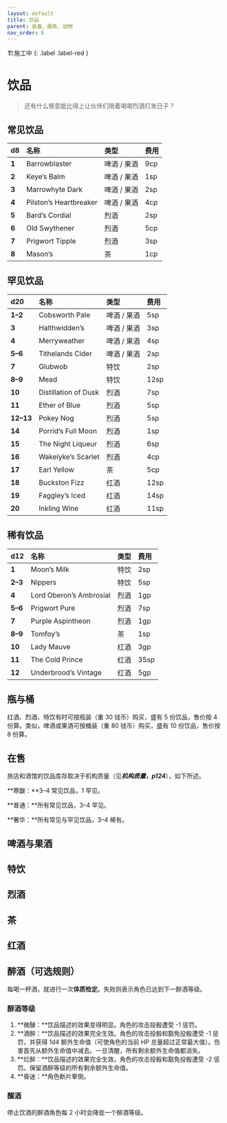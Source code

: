 ```yaml
---
layout: default
title: 饮品
parent: 装备、服务、动物
nav_order: 6
---
```


🏗️施工中
{: .label .label-red }

# 饮品

> 还有什么惬意能比得上让伙伴们陪着喝喝烈酒打发日子？

## 常见饮品

| **d8** | **名称**               | **类型**    | **费用** |
| :----- | :--------------------- | :---------- | :------- |
| **1**  | Barrowblaster          | 啤酒 / 果酒 | 9cp      |
| **2**  | Keye’s Balm            | 啤酒 / 果酒 | 1sp      |
| **3**  | Marrowhyte Dark        | 啤酒 / 果酒 | 2sp      |
| **4**  | Pilston’s Heartbreaker | 啤酒 / 果酒 | 4cp      |
| **5**  | Bard’s Cordial         | 烈酒        | 2sp      |
| **6**  | Old Swythener          | 烈酒        | 5cp      |
| **7**  | Prigwort Tipple        | 烈酒        | 3sp      |
| **8**  | Mason’s                | 茶          | 1cp      |

## 罕见饮品

| **d20**   | **名称**             | **类型**    | **费用** |
| :-------- | :------------------- | :---------- | :------- |
| **1–2**   | Cobsworth Pale       | 啤酒 / 果酒 | 5sp      |
| **3**     | Halthwidden’s        | 啤酒 / 果酒 | 3sp      |
| **4**     | Merryweather         | 啤酒 / 果酒 | 4sp      |
| **5–6**   | Tithelands Cider     | 啤酒 / 果酒 | 2sp      |
| **7**     | Glubwob              | 特饮        | 2sp      |
| **8–9**   | Mead                 | 特饮        | 12sp     |
| **10**    | Distillation of Dusk | 烈酒        | 7sp      |
| **11**    | Ether of Blue        | 烈酒        | 5sp      |
| **12–13** | Pokey Nog            | 烈酒        | 5sp      |
| **14**    | Porrid’s Full Moon   | 烈酒        | 1sp      |
| **15**    | The Night Liqueur    | 烈酒        | 6sp      |
| **16**    | Wakelyke’s Scarlet   | 烈酒        | 4cp      |
| **17**    | Earl Yellow          | 茶          | 5cp      |
| **18**    | Buckston Fizz        | 红酒        | 12sp     |
| **19**    | Faggley’s Iced       | 红酒        | 14sp     |
| **20**    | Inkling Wine         | 红酒        | 11sp     |

## 稀有饮品

| **d12** | **名称**                | **类型** | **费用** |
| :------ | :---------------------- | :------- | :------- |
| **1**   | Moon’s Milk             | 特饮     | 2sp      |
| **2–3** | Nippers                 | 特饮     | 5sp      |
| **4**   | Lord Oberon’s Ambrosial | 烈酒     | 1gp      |
| **5–6** | Prigwort Pure           | 烈酒     | 7sp      |
| **7**   | Purple Aspintheon       | 烈酒     | 1gp      |
| **8–9** | Tomfoy’s                | 茶       | 1sp      |
| **10**  | Lady Mauve              | 红酒     | 3gp      |
| **11**  | The Cold Prince         | 红酒     | 35sp     |
| **12**  | Underbrood’s Vintage    | 红酒     | 5gp      |

## 瓶与桶

红酒、烈酒、特饮有时可按瓶装（重 30 钱币）购买，盛有 5 份饮品，售价按 4 份算。类似，啤酒或果酒可按桶装（重 80 钱币）购买，盛有 10 份饮品，售价按 8 份算。

## 在售

旅店和酒馆的饮品库存取决于机构质量（见***机构质量，p124***），如下所述。

**寒酸：**3–4 常见饮品，1 罕见。

**普通：**所有常见饮品，3–4 罕见。

**奢华：**所有常见与罕见饮品，3–4 稀有。

## 啤酒与果酒

## 特饮

## 烈酒

## 茶

## 红酒

## 醉酒（可选规则）

每喝一杯酒，就进行一次**体质检定**。失败则表示角色已达到下一醉酒等级。

### 醉酒等级

1. **微醺：**饮品描述的效果变得明显。角色的攻击投骰遭受 -1 惩罚。
2. **酒醉：**饮品描述的效果完全生效。角色的攻击投骰和豁免投骰遭受 -1 惩罚，并获得 1d4 额外生命值（可使角色的当前 HP 总量超过正常最大值）。伤害首先从额外生命值中减去。一旦清醒，所有剩余额外生命值都消失。
3. **烂醉：**饮品描述的效果完全生效。角色的攻击投骰和豁免投骰遭受 -2 惩罚。保留酒醉等级的所有剩余额外生命值。
4. **昏迷：**角色断片晕倒。

### 醒酒

停止饮酒的醉酒角色每 2 小时会降低一个醉酒等级。
